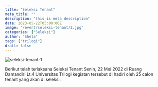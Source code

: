 ```yaml
---
title: "Seleksi Tenant"
meta_title: ""
description: "this is meta description"
date: 2023-05-22T05:00:00Z
image: "/event/seleksi-tenant/2.jpg"
categories: ["Seleksi"]
author: "Shela"
tags: ["trilogi"]
draft: false
---
```


![seleksi-tenant-1](/event/seleksi-tenant/1.jpg)

Berikut telah terlaksana Seleksi Tenant Senin, 22 Mei 2022 di Ruang Damandiri Lt.4 Universitas Trilogi kegiatan tersebut di hadiri oleh 25 calon tenant yang akan di seleksi.